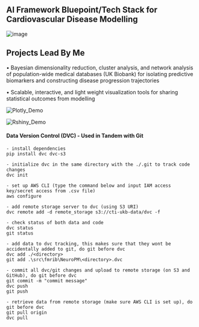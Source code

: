 ## AI Framework Bluepoint/Tech Stack for Cardiovascular Disease Modelling
![image](https://user-images.githubusercontent.com/29684281/188947616-5185127b-2c2e-40d7-a0df-9eab95b7c213.png)

## Projects Lead By Me
•	Bayesian dimensionality reduction, cluster analysis, and network analysis of population-wide medical databases (UK Biobank) for isolating predictive biomarkers and constructing disease progression trajectories

•	Scalable, interactive, and light weight visualization tools for sharing statistical outcomes from modelling

![Plotly_Demo](https://user-images.githubusercontent.com/29684281/177753046-d20de5fe-b60b-4b54-928b-d15dc5917caa.png)

![Rshiny_Demo](https://user-images.githubusercontent.com/29684281/177753060-3b01057d-e711-4a42-9106-7d2cec58ea29.png)

#### Data Version Control (DVC) - Used in Tandem with Git
```
- install dependencies
pip install dvc dvc-s3

- initialize dvc in the same directory with the ./.git to track code changes
dvc init

- set up AWS CLI (type the command below and input IAM access key/secret access from .csv file)
aws configure

- add remote storage server to dvc (using S3 URI)
dvc remote add -d remote_storage s3://cti-ukb-data/dvc -f

- check status of both data and code
dvc status
git status

- add data to dvc tracking, this makes sure that they wont be accidentally added to git, do git before dvc
dvc add ./<directory>
git add .\src\fmrib\NeuroPM\<directory>.dvc

- commit all dvc/git changes and upload to remote storage (on S3 and GitHub), do git before dvc
git commit -m "commit message"
dvc push
git push

- retrieve data from remote storage (make sure AWS CLI is set up), do git before dvc
git pull origin
dvc pull
```
